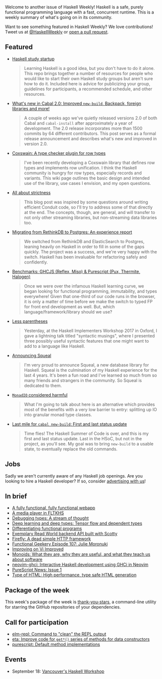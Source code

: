 Welcome to another issue of Haskell Weekly!
Haskell is a safe, purely functional programming language with a fast, concurrent runtime.
This is a weekly summary of what's going on in its community.

Want to see something featured in Haskell Weekly?
We love contributions!
Tweet us at [@HaskellWeekly](https://twitter.com/haskellweekly) or [open a pull request](https://github.com/haskellweekly/haskellweekly.github.io).

## Featured

-   [Haskell study startup](https://github.com/sjsyrek/haskell-study-startup)

    > Learning Haskell is a good idea, but you don't have to do it alone. This repo brings together a number of resources for people who would like to start their own Haskell study groups but aren't sure how to do it. Included here is advice for publicizing your group, guidelines for participants, a recommended schedule, and other resources.

-   [What's new in Cabal 2.0: Improved `new-build`, Backpack, foreign libraries and more!](http://coldwa.st/e/blog/2017-09-09-Cabal-2-0.html)

    > A couple of weeks ago we've quietly released versions 2.0 of both Cabal and `cabal-install` after approximately a year of development. The 2.0 release incorporates more than 1500 commits by 64 different contributors. This post serves as a formal release announcement and describes what's new and improved in version 2.0.

-   [Coxswain: A type checker plugin for row types](https://ghc.haskell.org/trac/ghc/wiki/Plugins/TypeChecker/RowTypes/Coxswain?version=5)

    > I've been recently developing a Coxswain library that defines row types and implements row unification. I think the Haskell community is hungry for row types, especially records and variants. This wiki page outlines the basic design and intended use of the library, use cases I envision, and my open questions.

-   [All about strictness](https://www.fpcomplete.com/blog/2017/09/all-about-strictness)

    > This blog post was inspired by some questions around writing efficient Conduit code, so I'll try to address some of that directly at the end. The concepts, though, are general, and will transfer to not only other streaming libraries, but non-streaming data libraries too.

-   [Migrating from RethinkDB to Postgres: An experience report](https://medium.com/fuzzy-sharp/migrating-to-postgres-2dc1519a6dc7)

    > We switched from RethinkDB and ElasticSearch to Postgres, leaning heavily on Haskell in order to fill in some of the gaps quickly. The project was a success, and we're very happy with the switch. Haskell has been invaluable for refactoring safely and confidently.

-   [Benchmarks: GHCJS (Reflex, Miso) & Purescript (Pux, Thermite, Halogen)](https://medium.com/@saurabhnanda/benchmarks-fp-languages-libraries-for-front-end-development-a11af0542f7e)

    > Once we were over the infamous Haskell learning curve, we began looking for functional programming, immutability, and types everywhere! Given that one-third of our code runs in the browser, it is only a matter of time before we make the switch to typed FP for front end development as well. But, which language/framework/library should we use?

-   [Less parentheses](https://www.joachim-breitner.de/blog/730-Less_parentheses)

    > Yesterday, at the Haskell Implementers Workshop 2017 in Oxford, I gave a lightning talk titled "syntactic musings", where I presented three possibly useful syntactic features that one might want to add to a language like Haskell.

-   [Announcing Squeal](https://www.morphism.tech/announcing-squeal/)

    > I'm very proud to announce Squeal, a new database library for Haskell. Squeal is the culmination of my Haskell experience for the last 4 years. It's been a fun road and I've learned so much from so many friends and strangers in the community. So Squeal is dedicated to them.

-   [`MonadIO` considered harmful](http://chrispenner.ca/posts/monadio-considered-harmful)

    > What I'm going to talk about here is an alternative which provides most of the benefits with a very low barrier to entry: splitting up IO into granular monad type classes.

-   [Last mile for `cabal new-build`: First and last status update](http://fgaz.me/posts/2017-09-13-hsoc-cabal-new-build-status-update-1/)

    > Time flies! The Haskell Summer of Code is over, and this is my first and last status update. Last in the HSoC, but not in the project, as you'll see. My goal was to bring `new-build` to a usable state, to eventually replace the old commands.

## Jobs

Sadly we aren't currently aware of any Haskell job openings.
Are you looking to hire a Haskell developer?
If so, consider [advertising with us](https://haskellweekly.news/advertising.html)!

## In brief

-   [A fully functional, fully functional webapp](http://www.nmattia.com/posts/2017-09-07-fully-functional-webapp.html)
-   [A media player in FLTKHS](https://np.reddit.com/r/haskell/comments/6z9up7/a_media_player_in_fltkhs/)
-   [Debugging types: A stream of thought](http://www.parsonsmatt.org/2017/09/13/debugging_types_a_stream_of_thought.html)
-   [Deep learning and deep types: Tensor flow and dependent types](https://mmhaskell.com/blog/2017/9/11/deep-learning-and-deep-types-tensor-flow-and-dependent-types)
-   [Differentiating functional programs](http://languagengine.co/blog/differentiating-functional-programs/)
-   [Exemplary Read World backend API built with Scotty](https://github.com/eckyputrady/haskell-scotty-realworld-example-app/blob/74cb5481422d6f01811562331db396e610c87959/README.md#readme)
-   [Firefly: A dead simple HTTP framework](https://github.com/ChrisPenner/Firefly/blob/28c2f7e65881ad032ab340b409b7860bb8206d7a/README.md#readme)
-   [Functional Geekery Episode 107: Julie Moronuki](https://www.functionalgeekery.com/episode-107-julie-moronuki/)
-   [Improving on Vi Improved](https://yi-editor.github.io/posts/2017-09-07-improving-on-vi-improved/)
-   [Monoids: What they are, why they are useful, and what they teach us about software](https://deque.blog/2017/09/13/monoids-what-they-are-why-they-are-useful-and-what-they-teach-us-about-software/)
-   [neovim-ghci: Interactive Haskell development using GHCi in Neovim](https://github.com/owickstrom/neovim-ghci/blob/deed2a0a481a8a13b487ffde946f69da520d8284/README.md#readme)
-   [PureScript News: Issue 1](http://purescript.news/issues/1)
-   [Type of HTML: High performance, type safe HTML generation](https://github.com/knupfer/type-of-html/blob/a80b400a3e79cd4f96a7367d38c8bfc2b94dd4c0/Readme.md#readme)

## Package of the week

This week's package of the week is [thank-you-stars](https://hackage.haskell.org/package/thank-you-stars-0.1.0),
a command-line utility for starring the GitHub repositories of your dependencies.

## Call for participation

-   [elm-repl: Command to "clean" the REPL output](https://github.com/elm-lang/elm-repl/issues/158)
-   [eta: Improve code for `get*()` series of methods for data constructors](https://github.com/typelead/eta/issues/505)
-   [purescript: Default method implementations](https://github.com/purescript/purescript/issues/3067)

## Events

-  September 18: [Vancouver's Haskell Workshop](https://workshops.vanfp.org/haskell/)
